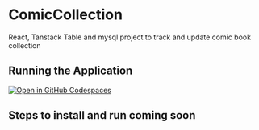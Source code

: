 # ComicCollection
React, Tanstack Table and mysql project to track and update comic book collection  
## Running the Application
[![Open in GitHub Codespaces](https://github.com/codespaces/badges.svg) ](https://codespaces.new/say-tec-pat/ComicCollection)

## Steps to install and run coming soon
